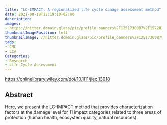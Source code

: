 ```yaml
---
title: "LC-IMPACT: A regionalized life cycle damage assessment method"
date: 2021-08-18T12:19:10+02:00
description:
images:
- https://nitter.domain.glass/pic/profile_banners%2F1251730087%2F1572833196%2F1500x500
thumbnailImagePosition: left
thumbnailImage: //nitter.domain.glass/pic/profile_banners%2F1251730087%2F1572833196%2F1500x500
tags:
- CML
- LCA
Categories:
- Research
- Life Cycle Assessment
---
```


https://onlinelibrary.wiley.com/doi/10.1111/jiec.13018

## Abstract

Here, we present the LC-IMPACT method that provides characterization factors at the damage level for 11 impact categories related to three areas of protection (human health, ecosystem quality, natural resources).
